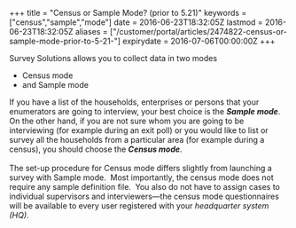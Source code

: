 +++
title = "Census or Sample Mode? (prior to 5.21)"
keywords = ["census","sample","mode"]
date = 2016-06-23T18:32:05Z
lastmod = 2016-06-23T18:32:05Z
aliases = ["/customer/portal/articles/2474822-census-or-sample-mode-prior-to-5-21-"]
expirydate = 2016-07-06T00:00:00Z
+++

Survey Solutions allows you to collect data in two modes

-   Census mode
-   and Sample mode

  
If you have a list of the households, enterprises or persons that your
enumerators are going to interview, your best choice is the ***Sample
mode***. On the other hand, if you are not sure whom you are going to be
interviewing (for example during an exit poll) or you would like to list
or survey all the households from a particular area (for example during
a census), you should choose the ***Census mode***.  
   
The set-up procedure for Census mode differs slightly from launching a
survey with Sample mode.  Most importantly, the census mode does not
require any sample definition file.  You also do not have to assign
cases to individual supervisors and interviewers—the census mode
questionnaires will be available to every user registered with your
*headquarter system (HQ)*.
